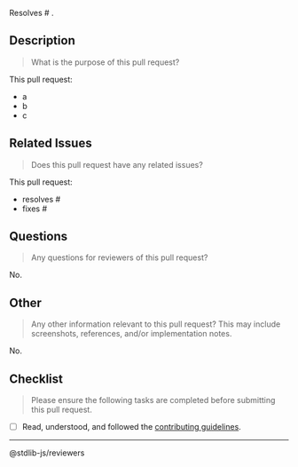 Resolves # .

## Description

> What is the purpose of this pull request?

This pull request:

-   a
-   b
-   c

## Related Issues

> Does this pull request have any related issues?

This pull request:

-   resolves #
-   fixes #

## Questions

> Any questions for reviewers of this pull request?

No.

## Other

> Any other information relevant to this pull request? This may include screenshots, references, and/or implementation notes.

No.

## Checklist

> Please ensure the following tasks are completed before submitting this pull request.

-   [ ] Read, understood, and followed the [contributing guidelines][contributing].

* * *

@stdlib-js/reviewers

[contributing]: https://github.com/stdlib-js/stdlib/blob/develop/CONTRIBUTING.md
